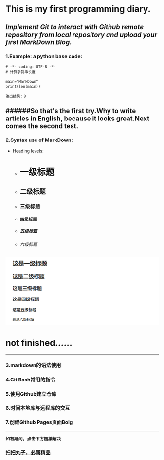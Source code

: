 # **This is my first programming diary**.
##  ***Implement Git to interact with Github remote repository from local repository and upload your first MarkDown Blog.***
### 1.Example: a python base code:  

	# -*- coding: UTF-8 -*-
	# 计算字符串长度

	main="MarkDown"  
	print(len(main))
```
输出结果：8
```  
######So that's the first try.Why to write articles in English, because it looks great.Next comes the second test.
------------
### 2.Syntax use of MarkDown:  
- Heading levels:
	- # 		一级标题
	- ## 		二级标题
	- ### 		三级标题
	- #### 		四级标题
	- ##### 	五级标题
	- ###### 	六级标题

![效果如上](./head.png "效果如图")

# not finished......

-------------------------
### 3.markdown的语法使用
### 4.Git Bash常用的指令
### 5.使用Github建立仓库
### 6.时间本地库与远程库的交互
### 7.创建Github Pages页面Bolg

-------------------------
**如有疑问，点击下方链接解决**

### **[扫把丸子，必属精品](http://www.baidu.com)**
